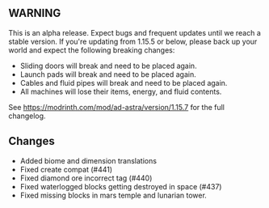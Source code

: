 ## WARNING
This is an alpha release. Expect bugs and frequent updates until we reach a stable version.
If you're updating from 1.15.5 or below, please back up your world and expect the following breaking changes:
- Sliding doors will break and need to be placed again.
- Launch pads will break and need to be placed again.
- Cables and fluid pipes will break and need to be placed again.
- All machines will lose their items, energy, and fluid contents.

See https://modrinth.com/mod/ad-astra/version/1.15.7 for the full changelog.

## Changes

- Added biome and dimension translations
- Fixed create compat (#441)
- Fixed diamond ore incorrect tag (#440)
- Fixed waterlogged blocks getting destroyed in space (#437)
- Fixed missing blocks in mars temple and lunarian tower.